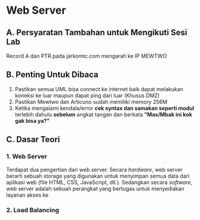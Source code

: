# Web Server
## A. Persyaratan Tambahan untuk Mengikuti Sesi Lab
Record A dan PTR pada jarkomtc.com mengarah ke IP MEWTWO

## B. Penting Untuk Dibaca
1. Pastikan semua UML bisa connect ke internet baik dapat melakukan koneksi ke luar maupun dapat ping dari luar (Khusus DMZ)
2. Pastikan Mewtwo dan Articuno sudah memiliki memory 256M
3. Ketika mengalami kendala/error __cek syntax dan samakan seperti modul__ terlebih dahulu __sebelum__ angkat tangan dan berkata __"Mas/Mbak ini kok gak bisa ya?"__

## C. Dasar Teori
### 1. Web Server
Terdapat dua pengertian dari web server. Secara _hardware_, web server berarti sebuah storage yang digunakan untuk menyimpan semua data dari aplikasi web (file HTML, CSS, JavaScript, dll.). Sedangkan secara _software_,  web server adalah sebuah perangkat yang bertugas untuk menyediakan layanan akses ke

### 2. Load Balancing

<!--stackedit_data:
eyJoaXN0b3J5IjpbMjA1OTc1MDIyLC02Nzc5MzkwMzEsMTMxOT
QwOTM1LC03OTA1NjAyOTZdfQ==
-->